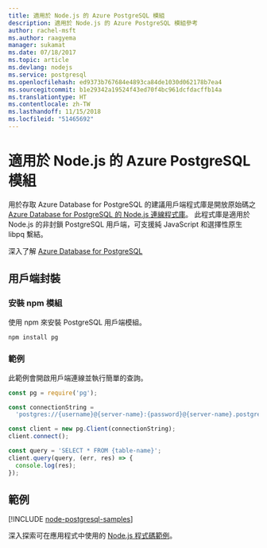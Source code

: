 ```yaml
---
title: 適用於 Node.js 的 Azure PostgreSQL 模組
description: 適用於 Node.js 的 Azure PostgreSQL 模組參考
author: rachel-msft
ms.author: raagyema
manager: sukamat
ms.date: 07/18/2017
ms.topic: article
ms.devlang: nodejs
ms.service: postgresql
ms.openlocfilehash: ed9373b767684e4893ca84de1030d062178b7ea4
ms.sourcegitcommit: b1e29342a19524f43ed70f4bc961dcfdacffb14a
ms.translationtype: HT
ms.contentlocale: zh-TW
ms.lasthandoff: 11/15/2018
ms.locfileid: "51465692"
---
```

# <a name="azure-postgresql-modules-for-nodejs"></a>適用於 Node.js 的 Azure PostgreSQL 模組

用於存取 Azure Database for PostgreSQL 的建議用戶端程式庫是開放原始碼之 [Azure Database for PostgreSQL 的 Node.js 連線程式庫](https://www.npmjs.com/package/pg)。 此程式庫是適用於 Node.js 的非封鎖 PostgreSQL 用戶端，可支援純 JavaScript 和選擇性原生 libpq 繫結。

深入了解 [Azure Database for PostgreSQL](https://docs.microsoft.com/azure/postgresql/)

## <a name="client-package"></a>用戶端封裝

### <a name="install-the-npm-module"></a>安裝 npm 模組

使用 npm 來安裝 PostgreSQL 用戶端模組。

```bash
npm install pg
```   

### <a name="example"></a>範例

此範例會開啟用戶端連線並執行簡單的查詢。

```javascript
const pg = require('pg');

const connectionString =
  'postgres://{username}@{server-name}:{password}@{server-name}.postgres.database.azure.com:5432/{database-name}?ssl=true';

const client = new pg.Client(connectionString);
client.connect();

const query = 'SELECT * FROM {table-name}';
client.query(query, (err, res) => {
  console.log(res);
});
```

## <a name="samples"></a>範例

[!INCLUDE [node-postgresql-samples](../docs-ref-conceptual/includes/postgresql-samples.md)]

深入探索可在應用程式中使用的 [Node.js 程式碼範例](https://azure.microsoft.com/resources/samples/?platform=nodejs)。
